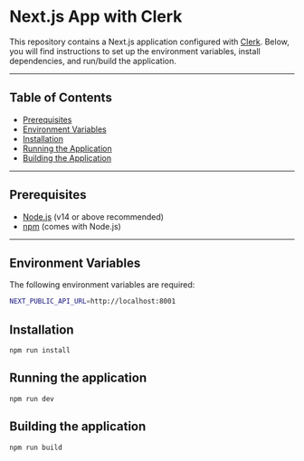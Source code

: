 # Next.js App with Clerk

This repository contains a Next.js application configured with [Clerk](https://clerk.dev). Below, you will find instructions to set up the environment variables, install dependencies, and run/build the application.

---

## Table of Contents

- [Prerequisites](../dashboard/README.md#prerequisites)
- [Environment Variables](../dashboard/README.md#environment-variables)
- [Installation](../dashboard/README.md#installation)
- [Running the Application](../dashboard/README.md#running-the-application)
- [Building the Application](../dashboard/README.md#building-the-application)

---

## Prerequisites

- [Node.js](https://nodejs.org/) (v14 or above recommended)
- [npm](https://www.npmjs.com/) (comes with Node.js)

---

## Environment Variables

The following environment variables are required:

```bash
NEXT_PUBLIC_API_URL=http://localhost:8001
```

## Installation

`npm run install`

## Running the application

`npm run dev`

## Building the application

`npm run build`
